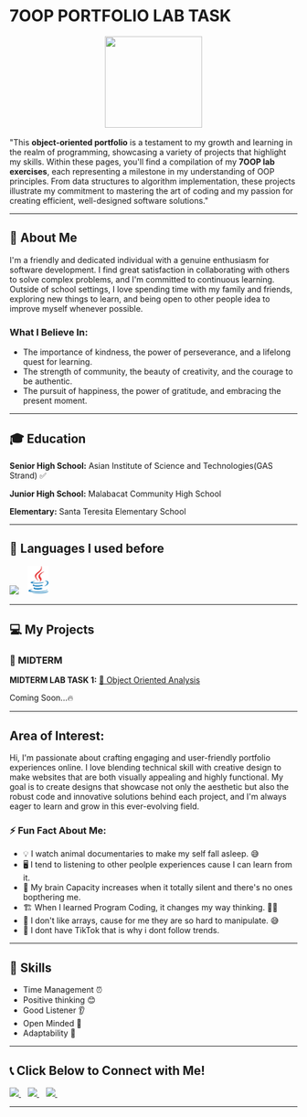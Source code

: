 # 7OOP PORTFOLIO LAB TASK
<p align="center">
  <img src=""https://github.com/Bulanadi-MarkLorence-04/7OOP-Lab-Task/blob/main/Images/prof%5B1%5D.png?raw=true" width="170" height="160"/>
</p>

"This **object-oriented portfolio** is a testament to my growth and learning in the realm of programming, showcasing a variety of projects that highlight my skills. Within these pages, you'll find a compilation of my **7OOP lab exercises**, each representing a milestone in my understanding of OOP principles. From data structures to algorithm implementation, these projects illustrate my commitment to mastering the art of coding and my passion for creating efficient, well-designed software solutions."

---

## 🌟 About Me
 I'm a friendly and dedicated individual with a genuine enthusiasm for software development. I find great satisfaction in collaborating with others to solve complex problems, and I'm committed to continuous learning. Outside of school settings, I love spending time with my family and friends, exploring new things to learn, and being open to other people idea to improve myself whenever possible.

### What I Believe In:

- The importance of kindness, the power of perseverance, and a lifelong quest for learning.
- The strength of community, the beauty of creativity, and the courage to be authentic.
- The pursuit of happiness, the power of gratitude, and embracing the present moment.
  
---

## 🎓 Education
 **Senior High School:** Asian Institute of Science and Technologies(GAS Strand) ✅  
 
 **Junior High School:** Malabacat Community High School  
 
 **Elementary:** Santa Teresita Elementary School

---  

## 📜 Languages I used before 
<p align="left"> 
<img src="https://img.shields.io/badge/C-%2300599C.svg?style=for-the-badge&logo=c&logoColor=white" height="50"/>
&nbsp;&nbsp;
<img src="https://github.com/Bulanadi-MarkLorence-04/7OOP-Lab-Task/blob/main/Images/java.jpg?raw=true" height="50"/>
&nbsp;&nbsp;
</p>

---

## 💻 My Projects  

### 🧪 MIDTERM  
**MIDTERM LAB TASK 1:** [📂 Object Oriented Analysis](https://github.com/Bulanadi-MarkLorence-04/7OOP-Lab-Task/tree/57bfa53355d0b1d465ff811e20d84987443560a7/MIDTERM%20ACT%201)

Coming Soon...🔥 

--- 
## Area of Interest:
Hi, I'm passionate about crafting engaging and user-friendly portfolio experiences online. I love blending technical skill with creative design to make websites that are both visually appealing and highly functional. My goal is to create designs that showcase not only the aesthetic but also the robust code and innovative solutions behind each project, and I'm always eager to learn and grow in this ever-evolving field.

### ⚡ Fun Fact About Me:

- 💡 I watch animal documentaries to make my self fall asleep. 😅  
- 🖥️ I tend to listening to other peolple experiences cause I can learn from it.  
- 🌙 My brain Capacity increases when it totally silent and there's no ones bopthering me.
- 🏗️ When I learned Program Coding, it changes my way thinking. 🤷‍♂️  
- 🛑 I don't like arrays, cause for me they are so hard to manipulate. 😅  
- 📌 I dont have TikTok that is why i dont follow trends.       

 
--- 

## 📌 Skills
- Time Management ⏰  
- Positive thinking 😊  
- Good Listener 👂  
- Open Minded 🧠  
- Adaptability 🔄  

---

## 📞 Click Below to Connect with Me!   

<p align="left">
  <a href="https://mail.google.com/mail/?view=cm&fs=1&to=mbulanadi24-0484@cca.edu.ph" target="_blank">
    <img src="https://img.shields.io/badge/Email-D14836?style=for-the-badge&logo=gmail&logoColor=white" height="40"/>
  </a>
  &nbsp;&nbsp;
  <a href="https://www.facebook.com/rizojose.1214](https://www.facebook.com/bulanadi.marklorence.1" target="_blank">
    <img src="https://img.shields.io/badge/Facebook-1877F2?style=for-the-badge&logo=facebook&logoColor=white" height="40"/>
  </a>
  &nbsp;&nbsp;
  <a href="https://www.instagram.com/enzo_bml/" target="_blank">
    <img src="https://img.shields.io/badge/Instagram-E4405F?style=for-the-badge&logo=instagram&logoColor=white" height="40"/>
  </a>
  &nbsp;&nbsp;
</p>

---

